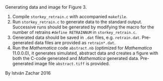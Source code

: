 Generating data and image for Figure 3.

1. Compile `storkey_retrain.c` with accompanied `makefile`.
2. Run `storkey_retrain.c` to generate data to the standard output.
   Successive runs should be generated by modifying the macro for the number of retrains `#define RETRAINNUM` in `storkey_retrain.c`.
3. Generated data should be saved in `.dat` files, e.g. `retrain.dat`. Pre-generated data files are provided as `retrain*.dat`.
5. Run the *Mathematica* code `abstract.nb` (optimized for *Mathematica* 11.0.0.0),
   it generates simulated, abstract data and creates a figure with both the C-code generated and *Mathematica* generated data. Pre-generated image file `abstract.tiff` is provided.

By István Zachar
2016
